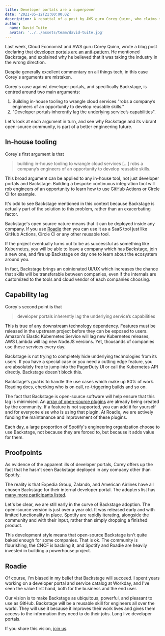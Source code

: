 ```yaml
---
title: Developer portals are a superpower
date: '2021-05-12T21:00:00.0Z'
description: A rebuttal of a post by AWS guru Corey Quinn, who claims that developer portals are an anti-pattern.
author:
  name: David Tuite
  avatar: '../../assets/team/david-tuite.jpg'
---
```


Last week, Cloud Economist and AWS guru Corey Quinn, wrote a blog post declaring that [developer portals are an anti-pattern](https://www.lastweekinaws.com/blog/developer-portals-are-an-anti-pattern/). He mentioned Backstage, and explained why he believed that it was taking the industry in the wrong direction.

Despite generally excellent commentary on all things tech, in this case Corey's arguments are mistaken.

Corey's case against developer portals, and specifically Backstage, is centred around two main arguments:

1. Building in-house tooling to wrangle cloud services "robs a company’s engineers of an opportunity to develop reusable skills."
2. "Developer portals inherently lag the underlying service’s capabilities".

Let's look at each argument in turn, and see why Backstage and its vibrant open-source community, is part of a better engineering future.

## In-house tooling

Corey's first argument is that

> building in-house tooling to wrangle cloud services [...] robs a company’s engineers of an opportunity to develop reusable skills.

This broad argument can be applied to any in-house tool, not just developer portals and Backstage. Building a bespoke continuous integration tool will rob engineers of an opportunity to learn how to use GitHub Actions or Circle CI for example.

It's odd to see Backstage mentioned in this context because Backstage is actually part of the solution to this problem, rather than an exacerbating factor.

Backstage's open source nature means that it can be deployed inside any company. If you use [Roadie](https://roadie.io) then you can use it as a SaaS tool just like GitHub Actions, Circle CI or any other reusable tool.

If the project eventually turns out to be as successful as something like Kubernetes, you will be able to leave a company which has Backstage, join a new one, and fire up Backstage on day one to learn about the ecosystem around you.

In fact, Backstage brings an opinionated UI/UX which increases the chance that skills will be transferable between companies, even if the internals are customized to the tools and cloud vendor of each companies choosing.

## Capability lag

Corey's second point is that

> developer portals inherently lag the underlying service’s capabilities

This is true of any downstream technology dependency. Features must be released in the upstream project before they can be exposed to users. Amazon's Elastic Kubernetes Service will lag new Kubernetes releases, AWS Lambda will lag new NodeJS versions. Yet, thousands of companies use these services every day.

Backstage is not trying to completely hide underlying technologies from its users. If you have a special case or you need a cutting edge feature, you are absolutely free to jump into the PagerDuty UI or call the Kubernetes API directly. Backstage doesn't block this.

Backstage's goal is to handle the use cases which make up 80% of work. Reading docs, checking who is on call, re-triggering builds and so on.

The fact that Backstage is open-source software will help ensure that this lag is minimised. An [array of open-source plugins](https://backstage.io/plugins) are already being created by the community. If a feature is not supported, you can add it for yourself and for everyone else who is using that plugin. At Roadie, we are actively funding the maintanance and improvement of these plugins.

Each day, a large proportion of Spotify's engineering organization choose to use Backstage, not because they are forced to, but because it adds value for them.

## Proofpoints

As evidence of the apparent ills of developer portals, Corey offers up the fact that he hasn't seen Backstage deployed in any company other than Spotify.

The reality is that Expedia Group, Zalando, and American Airlines have all chosen Backstage for their internal developer portal. The adopters list has [many more participants listed](https://github.com/backstage/backstage/blob/master/ADOPTERS.md).

Let's be clear, we are still early in the curve of Backstage adoption. The open-source version is just over a year old. It was released early and with limited functionality in place. Spotify are rapidly iterating, alongside the community and with their input, rather than simply dropping a finished product.

This development style means that open-source Backstage isn't quite baked enough for some companies. That is ok. The community is flourishing, the CNCF is backing it, and Spotify and Roadie are heavily invested in building a powerhouse project.

## Roadie

Of course, I'm biased in my belief that Backstage will succeed. I spent years working on a developer portal and service catalog at Workday, and I've seen the value first hand, both for the business and the end user.

Our vision is to make Backstage as ubiquitous, powerful, and pleasant to use as GitHub. Backstage will be a reusable skill for engineers all over the world. They will use it because it improves their work lives and gives them access to the information they need to do their jobs. Long live developer portals.

If you share this vision, [join us](https://careers.roadie.io).

